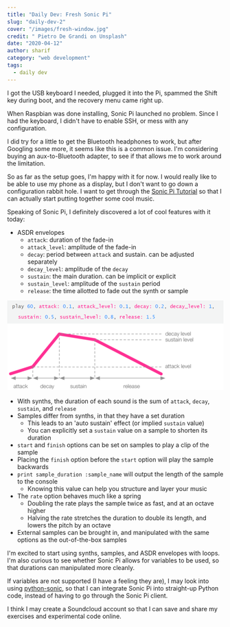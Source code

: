 ```yaml
---
title: "Daily Dev: Fresh Sonic Pi"
slug: "daily-dev-2"
cover: "/images/fresh-window.jpg"
credit: " Pietro De Grandi on Unsplash"
date: "2020-04-12"
author: sharif
category: "web development"
tags:
  - daily dev
---
```


I got the USB keyboard I needed, plugged it into the Pi, spammed the Shift key during boot, and the recovery menu came right up.

When Raspbian was done installing, Sonic Pi launched no problem. Since I had the keyboard, I didn't have to enable SSH, or mess with any configuration.

I did try for a little to get the Bluetooth headphones to work, but after Googling some more, it seems like this is a common issue. I'm considering buying an aux-to-Bluetooth adapter, to see if that allows me to work around the limitation.

So as far as the setup goes, I'm happy with it for now. I would really like to be able to use my phone as a display, but I don't want to go down a configuration rabbit hole. I want to get through the [Sonic Pi Tutorial](https://sonic-pi.net/tutorial.html) so that I can actually start putting together some cool music.

Speaking of Sonic Pi, I definitely discovered a lot of cool features with it today:

- ASDR envelopes
  - `attack`: duration of the fade-in
  - `attack_level`: amplitude of the fade-in
  - `decay`: period between `attack` and sustain. can be adjusted separately
  - `decay_level`: amplitude of the `decay`
  - `sustain`: the main duration. can be implicit or explicit
  - `sustain_level`: amplitude of the `sustain` period
  - `release`: the time allotted to fade out the synth or sample

![Sonic Pi ASDR Envelope Graph](./sonic-pi-graph.PNG)

- With synths, the duration of each sound is the sum of `attack`, `decay`, `sustain`, and `release`
- Samples differ from synths, in that they have a set duration
  - This leads to an 'auto sustain' effect (or implied `sustain` value)
  - You can explicitly set a `sustain` value on a sample to shorten its duration
- `start` and `finish` options can be set on samples to play a clip of the sample
- Placing the `finish` option before the `start` option will play the sample backwards
- `print sample_duration :sample_name` will output the length of the sample to the console
  - Knowing this value can help you structure and layer your music
- The `rate` option behaves much like a spring
  - Doubling the rate plays the sample twice as fast, and at an octave higher
  - Halving the rate stretches the duration to double its length, and lowers the pitch by an octave
- External samples can be brought in, and manipulated with the same options as the out-of-the-box samples

I'm excited to start using synths, samples, and ASDR envelopes with loops. I'm also curious to see whether Sonic Pi allows for variables to be used, so that durations can manipulated more cleanly.

If variables are not supported (I have a feeling they are), I may look into using [python-sonic](https://pypi.org/project/python-sonic/), so that I can integrate Sonic Pi into straight-up Python code, instead of having to go through the Sonic Pi client.

I think I may create a Soundcloud account so that I can save and share my exercises and experimental code online.
